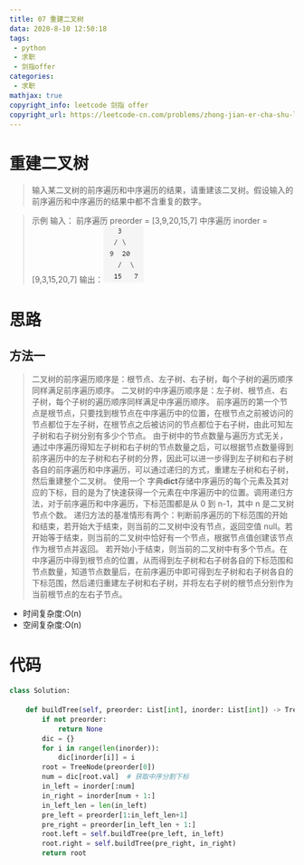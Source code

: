 ```yaml
---
title: 07 重建二叉树
data: 2020-8-10 12:50:18
tags:
 - python
 - 求职
 - 剑指offer
categories:
 - 求职
mathjax: true
copyright_info: leetcode 剑指 offer
copyright_url: https://leetcode-cn.com/problems/zhong-jian-er-cha-shu-lcof/
---
```


# 重建二叉树

> 输入某二叉树的前序遍历和中序遍历的结果，请重建该二叉树。假设输入的前序遍历和中序遍历的结果中都不含重复的数字。

>示例
>输入：
>前序遍历 preorder = [3,9,20,15,7]
  中序遍历 inorder = [9,3,15,20,7]
  输出：![](./images/tree_object.png)
  
  # 思路
  ## 方法一  
  > 二叉树的前序遍历顺序是：根节点、左子树、右子树，每个子树的遍历顺序同样满足前序遍历顺序。
二叉树的中序遍历顺序是：左子树、根节点、右子树，每个子树的遍历顺序同样满足中序遍历顺序。
前序遍历的第一个节点是根节点，只要找到根节点在中序遍历中的位置，在根节点之前被访问的节点都位于左子树，在根节点之后被访问的节点都位于右子树，由此可知左子树和右子树分别有多少个节点。
由于树中的节点数量与遍历方式无关，通过中序遍历得知左子树和右子树的节点数量之后，可以根据节点数量得到前序遍历中的左子树和右子树的分界，因此可以进一步得到左子树和右子树各自的前序遍历和中序遍历，可以通过递归的方式，重建左子树和右子树，然后重建整个二叉树。
使用一个 字典**dict**存储中序遍历的每个元素及其对应的下标，目的是为了快速获得一个元素在中序遍历中的位置。调用递归方法，对于前序遍历和中序遍历，下标范围都是从 0 到 n-1，其中 n 是二叉树节点个数。
递归方法的基准情形有两个：判断前序遍历的下标范围的开始和结束，若开始大于结束，则当前的二叉树中没有节点，返回空值 null。若开始等于结束，则当前的二叉树中恰好有一个节点，根据节点值创建该节点作为根节点并返回。
若开始小于结束，则当前的二叉树中有多个节点。在中序遍历中得到根节点的位置，从而得到左子树和右子树各自的下标范围和节点数量，知道节点数量后，在前序遍历中即可得到左子树和右子树各自的下标范围，然后递归重建左子树和右子树，并将左右子树的根节点分别作为当前根节点的左右子节点。

 - 时间复杂度:O(n)
 - 空间复杂度:O(n)

# 代码

``` python
class Solution:
    
    def buildTree(self, preorder: List[int], inorder: List[int]) -> TreeNode:
        if not preorder:
            return None
        dic = {}
        for i in range(len(inorder)):
            dic[inorder[i]] = i
        root = TreeNode(preorder[0])
        num = dic[root.val]  # 获取中序分割下标
        in_left = inorder[:num]
        in_right = inorder[num + 1:]
        in_left_len = len(in_left)
        pre_left = preorder[1:in_left_len+1]
        pre_right = preorder[in_left_len + 1:]
        root.left = self.buildTree(pre_left, in_left)
        root.right = self.buildTree(pre_right, in_right)
        return root
```

